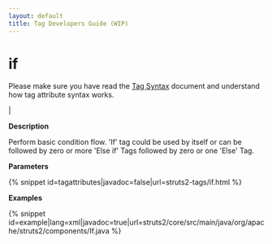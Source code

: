 ```yaml
---
layout: default
title: Tag Developers Guide (WIP)
---
```


# if


Please make sure you have read the [Tag Syntax](#PAGE_13927) document and understand how tag attribute syntax works.

| 

__Description__

Perform basic condition flow. 'If' tag could be used by itself or can be followed by zero or more 'Else if' Tags followed by zero or one 'Else' Tag.

__Parameters__



{% snippet id=tagattributes|javadoc=false|url=struts2-tags/if.html %}

__Examples__



{% snippet id=example|lang=xml|javadoc=true|url=struts2/core/src/main/java/org/apache/struts2/components/If.java %}
